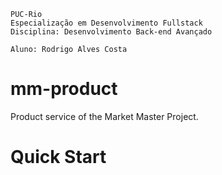 ```
PUC-Rio
Especialização em Desenvolvimento Fullstack
Disciplina: Desenvolvimento Back-end Avançado

Aluno: Rodrigo Alves Costa
```

# mm-product
Product service of the Market Master Project.

# Quick Start